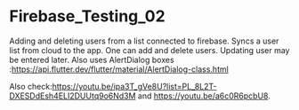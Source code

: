 # Firebase_Testing_02
Adding and deleting users from a list connected to firebase.
Syncs a user list from cloud to the app.
One can add and delete users.
Updating user may be entered later.
Also uses AlertDialog boxes :https://api.flutter.dev/flutter/material/AlertDialog-class.html


Also check:https://youtu.be/ipa3T_gVe8U?list=PL_8L2T-DXESDdEsh4ELI2DUUtq9o6Nd3M
and https://youtu.be/a6c0R6pcbU8.
